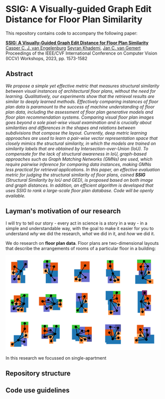 # SSIG: A Visually-guided Graph Edit Distance for Floor Plan Similarity

This repository contains code to accompany the following paper:

[**SSIG: A Visually-Guided Graph Edit Distance for Floor Plan Similarity**](https://github.com/rjbruin/flexconv#flexconv-continuous-kernel-convolutions-with-differentiable-kernel-sizes) </br>
[Casper C. J. van Engelenburg](https://www.tudelft.nl/staff/c.c.j.vanengelenburg/?cHash=a72f1da92639fa8301893a08d4b49da1)
[Seyran Khademi](https://www.tudelft.nl/ewi/over-de-faculteit/afdelingen/intelligent-systems/pattern-recognition-bioinformatics/computer-vision-lab/people/seyran-khademi), 
[Jan C. van Gemert](https://www.tudelft.nl/ewi/over-de-faculteit/afdelingen/intelligent-systems/pattern-recognition-bioinformatics/computer-vision-lab/people/jan-van-gemert) </br>
Proceedings of the IEEE/CVF International Conference on Computer Vision (ICCV) Workshops, 2023, pp. 1573-1582


## Abstract

*We propose a simple yet effective metric that measures structural similarity between visual instances of architectural floor plans, without the need for learning. 
Qualitatively, our experiments show that the retrieval results are similar to deeply learned methods. 
Effectively comparing instances of floor plan data is paramount to the success of machine understanding of floor plan data, including the assessment of floor plan generative models and floor plan recommendation systems. 
Comparing visual floor plan images goes beyond a sole pixel-wise visual examination and is crucially about similarities and differences in the shapes and relations between subdivisions that compose the layout. 
Currently, deep metric learning approaches are used to learn a pair-wise vector representation space that closely mimics the structural similarity, in which the models are trained on similarity labels that are obtained by Intersection-over-Union (IoU). 
To compensate for the lack of structural awareness in IoU, graph-based approaches such as Graph Matching Networks (GMNs) are used, which require pairwise inference for comparing data instances, making GMNs less practical for retrieval applications. 
In this paper, an effective evaluation metric for judging the structural similarity of floor plans, coined **SSIG** (Structural Similarity by IoU and GED), is proposed based on both image and graph distances. 
In addition, an efficient algorithm is developed that uses SSIG to rank a large-scale floor plan database. 
Code will be openly available.*

## Layman's motivation of our research

I will try to tell our story - every act in science is a story in a way - in a simple and understandable way, with the goal to make it easier for you to understand _why_ we did the research, _what_ we did in it, and _how_ we did it.

We do research on **floor plan data**. Floor plans are two-dimensional layouts that describe the arrangements of rooms of a particular floor in a building: 

![Floor plan figure](figures/floor-plan-examples.png)

In this research we focussed on single-apartment


## Repository structure



## Code use guidelines
